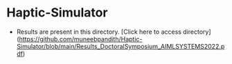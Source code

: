 # Haptic-Simulator

- Results are present in this directory. [Click here to access directory] (https://github.com/muneebpandith/Haptic-Simulator/blob/main/Results_DoctoralSymposium_AIMLSYSTEMS2022.pdf)
